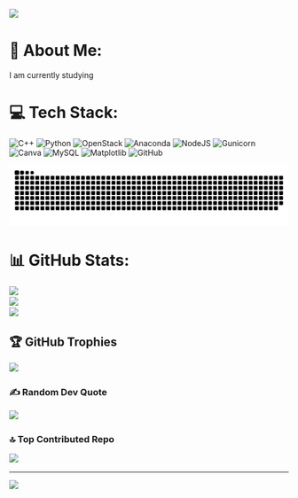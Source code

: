 ![                                                                        ](https://github.com/Harshit-Vi/Harshit-Vi/blob/main/Tulip%F0%9F%A9%B7.jpg)
# 💫 About Me:
I am currently studying


# 💻 Tech Stack:
![C++](https://img.shields.io/badge/c++-%2300599C.svg?style=for-the-badge&logo=c%2B%2B&logoColor=white) ![Python](https://img.shields.io/badge/python-3670A0?style=for-the-badge&logo=python&logoColor=ffdd54) ![OpenStack](https://img.shields.io/badge/Openstack-%23f01742.svg?style=for-the-badge&logo=openstack&logoColor=white) ![Anaconda](https://img.shields.io/badge/Anaconda-%2344A833.svg?style=for-the-badge&logo=anaconda&logoColor=white) ![NodeJS](https://img.shields.io/badge/node.js-6DA55F?style=for-the-badge&logo=node.js&logoColor=white) ![Gunicorn](https://img.shields.io/badge/gunicorn-%298729.svg?style=for-the-badge&logo=gunicorn&logoColor=white) ![Canva](https://img.shields.io/badge/Canva-%2300C4CC.svg?style=for-the-badge&logo=Canva&logoColor=white) ![MySQL](https://img.shields.io/badge/mysql-4479A1.svg?style=for-the-badge&logo=mysql&logoColor=white) ![Matplotlib](https://img.shields.io/badge/Matplotlib-%23ffffff.svg?style=for-the-badge&logo=Matplotlib&logoColor=black) ![GitHub](https://img.shields.io/badge/github-%23121011.svg?style=for-the-badge&logo=github&logoColor=white)

<div align="center">
 
 ![snake gif](https://github.com/Harshit-Vi/Harshit-Vi/blob/output/github-snake-dark.svg)
</div>

  
# 📊 GitHub Stats:
![](https://github-readme-stats.vercel.app/api?username=Harshit-Vi&theme=dark&hide_border=false&include_all_commits=false&count_private=false)<br/>
![](https://nirzak-streak-stats.vercel.app/?user=Harshit-Vi&theme=dark&hide_border=false)<br/>
![](https://github-readme-stats.vercel.app/api/top-langs/?username=Harshit-Vi&theme=dark&hide_border=false&include_all_commits=false&count_private=false&layout=compact)

## 🏆 GitHub Trophies
![](https://github-profile-trophy.vercel.app/?username=Harshit-Vi&theme=radical&no-frame=false&no-bg=true&margin-w=4)

### ✍️ Random Dev Quote
![](https://quotes-github-readme.vercel.app/api?type=horizontal&theme=radical)

### 🔝 Top Contributed Repo
![](https://github-contributor-stats.vercel.app/api?username=Harshit-Vi&limit=5&theme=dark&combine_all_yearly_contributions=true)

---
[![](https://visitcount.itsvg.in/api?id=Harshit-Vi&icon=0&color=0)](https://visitcount.itsvg.in)

<!-- Proudly created with GPRM ( https://gprm.itsvg.in ) -->

